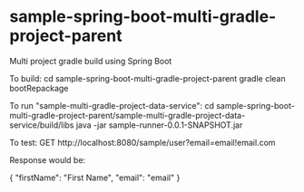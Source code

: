 # sample-spring-boot-multi-gradle-project-parent
Multi project gradle build using Spring Boot

To build:
cd sample-spring-boot-multi-gradle-project-parent
gradle clean bootRepackage

To run "sample-multi-gradle-project-data-service": 
cd sample-spring-boot-multi-gradle-project-parent/sample-multi-gradle-project-data-service/build/libs
java -jar sample-runner-0.0.1-SNAPSHOT.jar

To test: 
GET http://localhost:8080/sample/user?email=email!email.com

Response would be:

{
    "firstName": "First Name",
    "email": "email"
}
